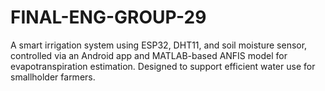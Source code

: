 # FINAL-ENG-GROUP-29
A smart irrigation system using ESP32, DHT11, and soil moisture sensor, controlled via an Android app and MATLAB-based ANFIS model for evapotranspiration estimation. Designed to support efficient water use for smallholder farmers.
